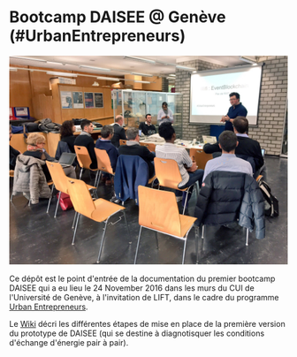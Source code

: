 # Bootcamp DAISEE @ Genève (#UrbanEntrepreneurs)

![UrbanEntreprneurs](https://github.com/DAISEE/LIFT-Workshop/blob/master/images/IMG_4695.JPG)

Ce dépôt est le point d'entrée de la documentation du premier bootcamp DAISEE qui a eu lieu le 24 November 2016 dans les murs du CUI de l'Université de Genève, à l'invitation de LIFT, dans le cadre du programme [Urban Entrepreneurs](http://www.urbanentrepreneurs.io/energyblockchain).
  
Le [Wiki](https://github.com/DAISEE/LIFT-Workshop/wiki) décri les différentes étapes de mise en place de la première version du prototype de DAISEE (qui se destine à diagnotisquer les conditions d'échange d'énergie pair à pair).
